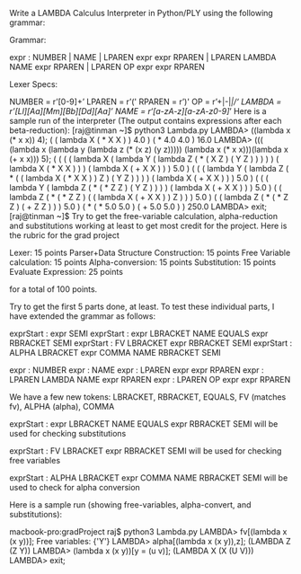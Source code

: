 Write a LAMBDA Calculus Interpreter in Python/PLY using the following grammar:

Grammar:

expr : 
    NUMBER
  | NAME
  | LPAREN expr expr RPAREN
  | LPAREN LAMBDA NAME expr RPAREN
  | LPAREN OP expr expr RPAREN

Lexer Specs:

NUMBER = r’[0-9]+’
LPAREN = r’('
RPAREN = r’)'
OP = r’+|-|*|/‘
LAMBDA = r’[Ll][Aa][Mm][Bb][Dd][Aa]’
NAME = r‘[a-zA-z][a-zA-z0-9]*’
Here is a sample run of the interpreter (The output contains expressions after each beta-reduction):
[raj@tinman ~]$ python3 Lambda.py
LAMBDA> ((lambda x (* x x)) 4);
( ( lambda X ( * X X ) ) 4.0 ) 
( * 4.0 4.0 ) 
16.0 
LAMBDA> ((( (lambda x (lambda y (lambda z (* (x z) (y z))))) (lambda x (* x x)))(lambda x (+ x x))) 5);
( ( ( ( lambda X ( lambda Y ( lambda Z ( * ( X Z ) ( Y Z ) ) ) ) ) ( lambda X ( * X X ) ) ) ( lambda X ( + X X ) ) ) 5.0 ) 
( ( ( lambda Y ( lambda Z ( * ( ( lambda X ( * X X ) ) Z ) ( Y Z ) ) ) ) ( lambda X ( + X X ) ) ) 5.0 ) 
( ( ( lambda Y ( lambda Z ( * ( * Z Z ) ( Y Z ) ) ) ) ( lambda X ( + X X ) ) ) 5.0 ) 
( ( lambda Z ( * ( * Z Z ) ( ( lambda X ( + X X ) ) Z ) ) ) 5.0 ) 
( ( lambda Z ( * ( * Z Z ) ( + Z Z ) ) ) 5.0 ) 
( * ( * 5.0 5.0 ) ( + 5.0 5.0 ) ) 
250.0 
LAMBDA> exit;
[raj@tinman ~]$ 
Try to get the free-variable calculation, alpha-reduction and substitutions working at least to get most credit for the project.
Here is the rubric for the grad project

Lexer: 15 points
Parser+Data Structure Construction: 15 points
Free Variable calculation: 15 points
Alpha-conversion: 15 points
Substitution: 15 points
Evaluate Expression: 25 points

for a total of 100 points.

Try to get the first 5 parts done, at least. To test these individual parts, I have extended the grammar as follows:

exprStart : expr SEMI
exprStart : expr LBRACKET NAME EQUALS expr RBRACKET SEMI
exprStart : FV LBRACKET expr RBRACKET SEMI
exprStart : ALPHA LBRACKET expr COMMA NAME RBRACKET SEMI

expr : NUMBER
expr : NAME
expr : LPAREN expr expr RPAREN
expr : LPAREN LAMBDA NAME expr RPAREN
expr : LPAREN OP expr expr RPAREN

We have a few new tokens: LBRACKET, RBRACKET, EQUALS, FV (matches fv), ALPHA (alpha), COMMA

exprStart : expr LBRACKET NAME EQUALS expr RBRACKET SEMI
will be used for checking substitutions

exprStart : FV LBRACKET expr RBRACKET SEMI
will be used for checking free variables

exprStart : ALPHA LBRACKET expr COMMA NAME RBRACKET SEMI
will be used to check for alpha conversion

Here is a sample run (showing free-variables, alpha-convert, and substitutions):

macbook-pro:gradProject raj$ python3 Lambda.py
LAMBDA> fv[(lambda x (x y))];
Free variables:  {'Y'}
LAMBDA> alpha[(lambda x (x y)),z];
(LAMBDA Z (Z Y))
LAMBDA> (lambda x (x y))[y = (u v)];
(LAMBDA X (X (U V)))
LAMBDA> exit;
